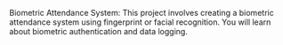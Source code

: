  Biometric Attendance System: This project involves creating a biometric attendance system using fingerprint or facial recognition. You will learn about biometric authentication and data logging.
